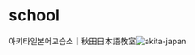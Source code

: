 # school
아키타일본어교습소｜秋田日本語教室![akita-japan](https://user-images.githubusercontent.com/17609481/141886961-cba02845-bb46-4659-95fb-81a1e2a1dcbf.PNG)

